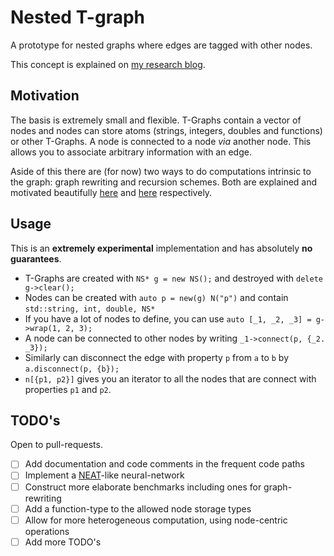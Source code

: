 # Nested T-graph
A prototype for nested graphs where edges are tagged with other nodes.

This concept is explained on [my research blog](https://research.adamv.be/#Unifyingrichgraphswithedgestoedges).

## Motivation
The basis is extremely small and flexible. T-Graphs contain a vector of nodes and nodes can store atoms (strings, integers, doubles and functions) or other T-Graphs. A node is connected to a node *via* another node. This allows you to associate arbitrary information with an edge.

Aside of this there are (for now) two ways to do computations intrinsic to the graph: graph rewriting and recursion schemes.
Both are explained and motivated beautifully [here](https://blog.opencog.org/2013/03/24/why-hypergraphs/) and [here](https://jtobin.io/time-traveling-recursion) respectively.

## Usage
This is an **extremely experimental** implementation and has absolutely **no guarantees**. 

- T-Graphs are created with `NS* g = new NS();` and destroyed with `delete g->clear();`
- Nodes can be created with `auto p = new(g) N("p")` and contain `std::string, int, double, NS*`
- If you have a lot of nodes to define, you can use `auto [_1, _2, _3] = g->wrap(1, 2, 3);`
- A node can be connected to other nodes by writing `_1->connect(p, {_2. _3});`
- Similarly  can disconnect the edge with property `p` from `a` to `b` by `a.disconnect(p, {b});`
- `n[{p1, p2}]` gives you an iterator to all the nodes that are connect with properties `p1` and `p2`.

## TODO's
Open to pull-requests.

- [ ] Add documentation and code comments in the frequent code paths
- [ ] Implement a [NEAT](http://nn.cs.utexas.edu/downloads/papers/stanley.ec02.pdf)-like neural-network
- [ ] Construct more elaborate benchmarks including ones for graph-rewriting
- [ ] Add a function-type to the allowed node storage types
- [ ] Allow for more heterogeneous computation, using node-centric operations
- [ ] Add more TODO's
